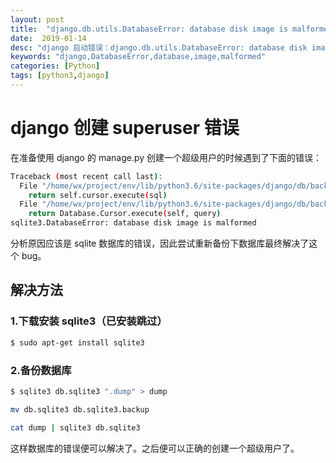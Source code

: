 ```yaml
---
layout: post
title:  "django.db.utils.DatabaseError: database disk image is malformed"
date:  2019-01-14
desc: "django 启动错误：django.db.utils.DatabaseError: database disk image is malformed"
keywords: "django,DatabaseError,database,image,malformed"
categories: [Python]
tags: [python3,django]
---
```

# django 创建 superuser 错误

在准备使用 django 的 manage.py 创建一个超级用户的时候遇到了下面的错误：

```bash
Traceback (most recent call last):
  File "/home/wx/project/env/lib/python3.6/site-packages/django/db/backends/utils.py", line 83, in _execute
    return self.cursor.execute(sql)
  File "/home/wx/project/env/lib/python3.6/site-packages/django/db/backends/sqlite3/base.py", line 294, in execute
    return Database.Cursor.execute(self, query)
sqlite3.DatabaseError: database disk image is malformed
```

分析原因应该是 sqlite 数据库的错误，因此尝试重新备份下数据库最终解决了这个 bug。

## 解决方法

### 1.下载安装 sqlite3（已安装跳过）

```bash
$ sudo apt-get install sqlite3
```

### 2.备份数据库

```bash
$ sqlite3 db.sqlite3 ".dump" > dump

mv db.sqlite3 db.sqlite3.backup

cat dump | sqlite3 db.sqlite3
```

这样数据库的错误便可以解决了。之后便可以正确的创建一个超级用户了。